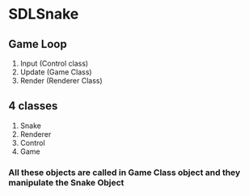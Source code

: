 # SDLSnake

## Game Loop

1. Input (Control class)
2. Update (Game Class)
3. Render (Renderer Class)

## 4 classes
1. Snake
2. Renderer
3. Control
4. Game

### All these objects are called in Game Class object and they manipulate the Snake Object
